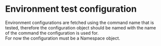 # Environment test configuration

Environment configurations are fetched using the command name that is tested, therefore the configuration object should be named with the name of the command the configuration is used for.
<br />For now the configuration must be a Namespace object.
